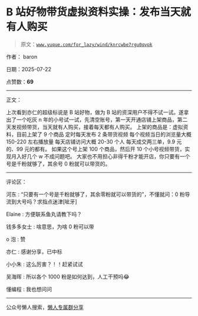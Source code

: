 # B 站好物带货虚拟资料实操：发布当天就有人购买

> 原文：[`www.yuque.com/for_lazy/wind/knrcwbe7rgu0qvpk`](https://www.yuque.com/for_lazy/wind/knrcwbe7rgu0qvpk)

作者： baron

日期：2025-07-22

点赞数：**69**

* * *

正文：

上次看到亦仁的超级标说是 B 站好物，做为 B 站的资深用户不得不试一试。遂拿出了一个吃灰 n 年的小号试一试，先清空账号，第一天开通店铺上架商品，第二天发视频带货，当天就有人购买，接着每天都有人购买。
上架的商品是：虚拟资料，目前上架了 9 个商品 定时每天发布 2 条带货视频 每个视频当日的浏览量大概 150-220 左右播放量 每天店铺访问大概 20-30 个人
每天成交两三单，9.9 元的、99 元的都有。 如果这个号上架 100 个商品，然后开 10 个小号视频带货，实现月入好几个 w 不成问题吧。
大家也不用担心非得千粉才能开店，你只要有一个号是千粉就够了，其余号 0 粉就可以带货的。

* * *

评论区：

河东 : “只要有一个号是千粉就够了，其余零粉就可以带货的”，不懂就问：0 粉导流到大号吗？求指点迷津[呲牙]

Elaine : 方便联系鱼丸请教下吗？

钱多多女士 : 啥意思，为啥 0 粉可以带

o 泡 : 赞

亦仁 : 感谢分享，已中标

小小朱 : 这么厉害？！！赶紧试试

吴海晖 : 所以各个 1000 粉是如何达到，人工干预吗😂

懂编程 : 我也想问问

* * *

公众号懒人搜索，[懒人专属群分享](https://lazybook.fun/#/blog/group)